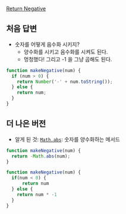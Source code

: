 [Return Negative](https://www.codewars.com/kata/55685cd7ad70877c23000102/train/javascript)
  
## 처음 답변
- 숫자를 어떻게 음수화 시키지? 
  - 양수화를 시키고 음수화를 시켜도 된다.
  - 멍청했다! 그리고 -1 을 그냥 곱해도 된다.

```js
function makeNegative(num) {
  if (num > 0) {
    return Number('-' + num.toString());
  } else {
    return num;
  }
}
```

## 더 나은 버전 
- 알게 된 것:
 [`Math.abs`](https://developer.mozilla.org/en-US/docs/Web/JavaScript/Reference/Global_Objects/Math/abs): 숫자를 양수화하는 메서드
```js
function makeNegative(num) {
  return -Math.abs(num);
}
```

```js
function makeNegative(num) {
  if(num < 0) {
      return num
  } else {
    return num * -1 
  }
}
```